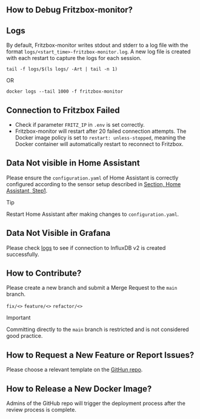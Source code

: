 ## How to Debug Fritzbox-monitor?

## Logs

By default, Fritzbox-monitor writes stdout and stderr to a log file with the format `logs/<start_time>-fritzbox-monitor.log`. A new log file is created with each restart to capture the logs for each session.

```
tail -f logs/$(ls logs/ -Art | tail -n 1)
```

OR

```
docker logs --tail 1000 -f fritzbox-monitor 
```

## Connection to Fritzbox Failed
- Check if parameter `FRITZ_IP` in `.env` is set correctly.
- Fritzbox-monitor will restart after 20 failed connection attempts. The Docker image policy is set to `restart: unless-stopped`, meaning the Docker container will automatically restart to reconnect to Fritzbox.

## Data Not visible in Home Assistant
Please ensure the `configuration.yaml` of Home Assistant is correctly configured according to the sensor setup described in [Section, Home Assistant, Step1](../README.md#integrations). 

> [!TIP]  
> Restart Home Assistant after making changes to `configuration.yaml`.

## Data Not Visible in Grafana
Please check [logs](#logs) to see if connection to InfluxDB v2 is created successfully.

## How to Contribute?
Please create a new branch and submit a Merge Request to the `main` branch.

`fix/<>`
`feature/<>`
`refactor/<>`

> [!IMPORTANT]  
> Committing directly to the `main` branch is restricted and is not considered good practice.


## How to Request a New Feature or Report Issues?

Please choose a relevant template on the [GitHun repo](https://github.com/NTohan/fritzbox-monitor/issues/new/choose).

## How to Release a New Docker Image?

Admins of the GitHub repo will trigger the deployment process after the review process is complete.



